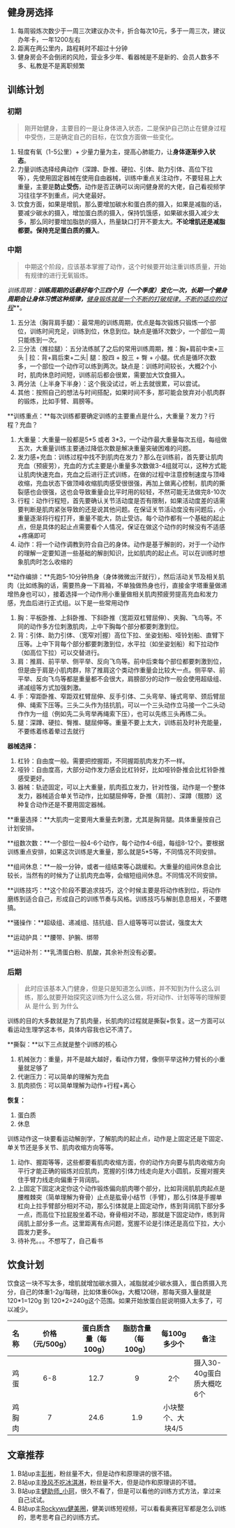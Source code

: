 ## 健身房选择

1. 每周锻炼次数少于一周三次建议办次卡，折合每次10元，多于一周三次，建议办年卡，一年1200左右
2. 距离在两公里内，路程耗时不超过十分钟
3. 健身房会不会倒闭的风险，营业多少年、看器械是不是新的、会员人数多不多、私教是不是离职频繁

## 训练计划

### 初期

> 刚开始健身，主要目的一是让身体进入状态，二是保护自己防止在健身过程中受伤，三是确定自己的目标，在饮食方面做一些变化。

1. 轻度有氧（1-5公里）+ 少量力量为主，提高心肺能力，让**身体逐渐步入状态**。
2. 力量训练选择经典动作（深蹲、卧推、硬拉、引体、助力引体、高位下拉等），先使用固定器械在使用自由器械，训练中重点关注动作，不要轻易上大重量，主要是**防止受伤**，动作是否正确可以询问健身房的大佬，自己看视频学习往往学不到重点，问大佬最好。
3. 饮食方面，如果是增肌，那么要增加碳水和蛋白质的摄入，如果是减脂的话，要减少碳水的摄入，增加蛋白质的摄入，保持饥饿感，如果碳水摄入减少太多，那么同时要增加脂肪的摄入，热量缺口打开不要太大。**不论增肌还是减脂都要。保持充足蛋白质的摄入**。

### 中期

> 中期这个阶段，应该基本掌握了动作，这个时候要开始注重训练质量，开始有规律的进行无氧锻炼。

**训练周期：**训练周期的话最好每个三四个月（一个季度）变化一次，长期一个健身周期会让身体习惯这种规律，***<u>健身锻炼就是一个不断的打破规律，不断的适应的过程</u>***。

1. 五分法（胸背肩手腿）：最常用的训练周期，优点是每次锻炼只锻炼一个部位，训练时间充足，训练到位，休息到位。缺点是循环次数少，一个部位一周只能练到一次。
2. 三分法（推拉腿）：五分法练腻了之后的常用训练周期，推：胸+肩前中束+三头 | 拉：背+肩后束+二头| 腿：股四 + 股三 + 臀 + 小腿。优点是循环次数多，一个部位一个动作可以练到两次。缺点是：训练时间较长，大概2个小时，肌肉休息时间短，训练前后都会很累，需要加大饮食摄入。
3. 两分法（上半身下半身）：这个我没试过，听上去就很累，可以尝试。
4. 其他：按照自己的想法与时间搭配，如果时间不多，那可能会放弃对小肌肉群的锻炼，比如手臂、肩膀等。

**训练重点：**每次训练都要确定训练的主要重点是什么，大重量？发力？行程？充血？

1. 大重量：大重量一般都是5\*5 或者 3\*3，一个动作最大重量每次五组，每组做五次，大重量训练主要通过降低次数是解决重量突破困难的问题。
2. 发力感+充血：训练过程中找不到肌肉在发力？那么在训练前，首先要让肌肉充血（预疲劳），充血的方式主要是小重量多次数做3-4组就可以，这种方式能让肌肉快速充血，充血之后进行正式训练，在做的过程中注意控制速度与顶峰收缩，充血状态下做顶峰收缩肌肉感受很很强，再加上做离心控制，肌肉的撕裂感也会很强，这也会导致重量会比平时用的较轻，不然可能无法做完8-10次
3. 行程：动作行程短，首先要确认关节活动度是否有限制，如果活动度差的话需要判断是肌肉紧张导致的还是说其他问题。在保证关节活动度没有问题后，小重量逐渐将行程打开，重量不能大，防止受访。每个动作都有一个基础的起止点，但是具体的起止点需要看个人情况，保证在做这个动作的时候没有不适感+疼痛即可
4. 动作：将一个动作调教到符合自己的身体。动作是基于解剖的，对于一个动作的理解一定要知道一些基础的解剖知识，比如肌肉的起止点。可以在训练时想象肌肉时怎么收缩的

**动作编排：**先跑5-10分钟热身（身体微微出汗就行），然后活动关节及相关肌肉（比如练胸的话，需要热身一下肩袖，不单独做热身也行，直接金字塔重量做递增热身也可以），接着选择一个动作用小重量做相关肌肉预疲劳提高充血和发力感，充血后进行正式组。以下是一些常用动作

1. 胸：平板卧推、上斜卧推、下斜卧推（宽距双杠臂屈伸）、夹胸、飞鸟等。不同的动作多方位刺激肌肉，上中下胸每个部分都要刺激到位。
2. 背：引体、助力引体、（宽窄对|握）高位下拉、坐姿划船、哑铃划船、直臂下压等。上中下背每个部分都要刺激到位，水平拉（如坐姿划船）和下拉动作（如高位下拉）可以交替进行。
3. 肩：推肩、前平举、侧平举、反向飞鸟等。前中后束每个部位都要刺激到位，但是由于肩是小肌肉群，除了推肩这个类动作重量会比较大一点。侧平举、前平举、反向飞鸟等都是重量都不会很大，肩膀部分的动作一般会使用超级组、递减组等方式加强刺激。
4. 手：窄距卧推、窄距双杠臂屈伸、反手引体、二头弯举、锤式弯举、颈后臂屈伸、绳索下压等。三头二头作为拮抗肌，可以一个三头动作立马接一个二头动作作为一组（例如先二头弯举再绳索下压），也可以先练三头再练二头。
5. 腿：深蹲、硬拉、臀推、腿屈伸等。重量不要上太大，训练前及时补充能量，不要练着练着晕过去就行

**器械选择：**

1. 杠铃：自由度一般。需要把控握距，不同握距肌肉发力不一样。
2. 哑铃：自由度高，大部分动作发力感会比杠铃好，比如哑铃卧推会比杠铃卧推感受更好。
3. 器械：轨迹固定，可以上大重量，肌肉孤立发力，针对性强，动作是一个整体发力，器械适合单关节动作，比如腿屈伸等，卧推（肩肘）、深蹲（髋膝）这种复合动作还是不要用固定器械。

**重量选择：**大肌肉一定要用大重量去刺激，尤其是胸背腿。具体重量按自己计划安排。

**组数次数：**一个部位一般4-6个动作，每个动作4-6组，每组8-12个。要根据训练重点安排，如果这次训练是大重量，那么就是5\*5等，不同情况不同安排。

**组间休息：**一般一分钟，或者一组结束等心跳缓和。大重量的组间休息会比较长，当然有的时候为了让肌肉充血等，会缩短组间休息。不同情况不同安排。

**训练技巧：**这个阶段不要追求技巧，这个时候主要是将动作练到位，将动作磨练到适合自己，形成自己的训练节奏与风格。训练技巧与解剖息息相关，不要瞎搞。

**骚操作：**超级组、递减组、拮抗组、巨人组等等可以尝试，强度太大

**运动护具：**腰带、护腕、绑带

**运动补剂：**乳清蛋白粉、肌酸，其余补剂没有必要。

### 后期

> 此时应该基本入门健身，但是只是知道怎么训练，并不知到为什么这么训练，那么就要开始探究这训练为什么这么做，将对动作、计划等等的理解要从 是什么 到 为什么 

训练的目的大多数就是为了肌肉量，长肌肉的过程就是撕裂+恢复。这一方面可以看运动生理学这本书，具体内容我也记不清了。

**撕裂：**以下三点就是整个训练的核心

1. 机械张力：重量，并不是越大越好，看动作力臂，像侧平举这种力臂长的小重量就足够了
2. 代谢压力：可以简单的理解为充血
3. 肌肉损伤：可以简单理解为动作+行程+离心

**恢复：**

1. 蛋白质
2. 休息

训练动作这一块要看运动解剖学，了解肌肉的起止点，动作是上固定还是下固定、单关节还是多关节、肌肉收缩方向等等。

1. 动作、握距等等，这些都要看肌肉收缩方面，你的动作方向要与肌肉收缩方向平行才能正确的锻炼对应肌肉，宽握的引体力线走向是大小圆肌，反握对握夹住手臂力线走向偏重于背阔肌。
2. 上固定下固定决定你这个动作锻炼偏向肌肉哪个部分，比如背阔肌肌肉起点是腰椎棘突（简单理解为脊骨）止点是肱骨小结节（手臂），那么引体是手握单杠向上拉手臂部分相对不动，那么引体就是上固定动作，练到背阔肌下部分多一点，而高位下拉屁股坐着不动，脊骨相对不动，那就是下固定动作，练到背阔肌上部分多一点。这里距离有点问题，宽握不论是引体还是高位下拉，大小圆发力更多。
3. 待补充。。。不想写了，自己看书

## 饮食计划

饮食这一块不写太多，增肌就增加碳水摄入，减脂就减少碳水摄入，蛋白质摄入充分，自己的体重1-2g/每磅，比如体重60kg，大概120磅，那每天摄入量就是120\*1=120g 到 120\*2=240g这个范围。如果开始放蛋白屁说明摄入太多了，可以减少。

|  名称  | 价格（元/500g） | 蛋白质含量（每100g） | 脂肪含量（每100g） |   每100g多少个    | 备注                      |
| :----: | :-------------: | :------------------: | :----------------: | :---------------: | ------------------------- |
|  鸡蛋  |       6-8       |         12.7         |         9          |        2个        | 摄入30-40g蛋白质大概吃6个 |
| 鸡胸肉 |        7        |         24.6         |        1.9         | 小块整个、大块4/5 |                           |

## 文章推荐

1. B站up主[彭彬](https://space.bilibili.com/280587311)，粉丝量不大，但是动作和原理讲的很不错。
2. B站up主[挽风不吃冰淇淋](https://space.bilibili.com/548806847)，粉丝量不大，但是动作和原理讲的不错。
3. B站up主[健助师_小珂](https://space.bilibili.com/330325021)，很久不看了，但是可以看他的训练方式方法，拿过来自己试试。
4. B站up主[Rockywu健美圈](https://space.bilibili.com/1276328145)，健美训练短视频，可以看看奥赛冠军都是怎么训练的，思考思考自己的训练方式。
